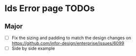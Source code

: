 # Ids Error page TODOs

## Major

- [ ] Fix the sizing and padding to match the design changes on https://github.com/infor-design/enterprise/issues/6099
- [ ] Side by side example
